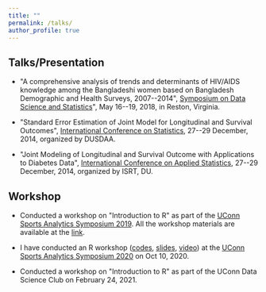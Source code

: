 ```yaml
---
title: ""
permalink: /talks/
author_profile: true
---
```


## Talks/Presentation
* "A comprehensive analysis of trends and determinants of HIV/AIDS knowledge among the Bangladeshi women based on Bangladesh Demographic and Health Surveys, 2007--2014", [Symposium on Data Science and Statistics](https://ww2.amstat.org/meetings/sdss/2018/)", May 16--19, 2018, in Reston, Virginia. 

* "Standard Error Estimation of Joint Model for Longitudinal and Survival Outcomes", [International Conference on Statistics](https://sites.google.com/site/dusdaa10/conference2015/sponsors/youngaward), 27--29 December, 2014, organized by DUSDAA.

* "Joint Modeling of Longitudinal and Survival Outcome with Applications to Diabetes Data", [International Conference on Applied Statistics](http://sites.isrt.ac.bd/icas2014/), 27--29 December, 2014, organized by ISRT, DU.

## Workshop 
* Conducted a workshop on "Introduction to R" as part of the [UConn Sports Analytics Symposium 2019](https://statds.org/events/ucsas2019/). All the workshop materials are available at the [link](https://github.com/mdtuhinsheikh/introR_ucsas2019).

* I have conducted an R workshop ([codes](https://github.com/mdtuhinsheikh/introR_ucsas2020), [slides](https://mdtuhinsheikh.github.io/introR_ucsas2020/#1), [video](https://uconn-cmr.webex.com/recordingservice/sites/uconn-cmr/recording/3e88f57314344e8db379fb744ab42cb1/playback)) at the [UConn Sports Analytics Symposium 2020](https://statds.org/events/ucsas2020/workshops.html) on Oct 10, 2020.

* Conducted a workshop on "Introduction to R" as part of the UConn Data Science Club on February 24, 2021.
